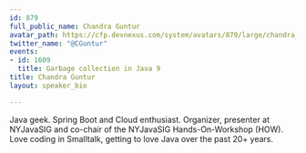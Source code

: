 ```yaml
---
id: 879
full_public_name: Chandra Guntur
avatar_path: https://cfp.devnexus.com/system/avatars/879/large/chandra_portrait.png?1510811166
twitter_name: "@CGuntur"
events:
- id: 1609
  title: Garbage collection in Java 9
title: Chandra Guntur
layout: speaker_bio

---
```

Java geek. Spring Boot and Cloud enthusiast. Organizer, presenter at NYJavaSIG and co-chair of the NYJavaSIG Hands-On-Workshop (HOW). Love coding in Smalltalk, getting to love Java over the past 20+ years.
